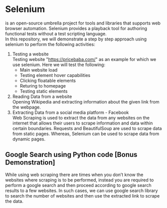 # Selenium

 is an open-source umbrella project for tools and libraries that supports web browser automation. 
Selenium provides a playback tool for authoring functional tests without a test scripting language.
<br>
In this repository, we will demonstrate a step by step approach using selenium to perform the following activities:
1. Testing a website<br>
Testing website "https://pricebaba.com/" as an example for which we use selenium. Here we will test the following:<br>
	- Main website load<br>
	- Testing element hover capabilities<br>
	- Clicking floatable elements<br>
	- Returing to homepage <br>
	- Testing static elements<br>
2. Reading Data from a website<br>
Opening Wikipedia and extracting information about the given link from the webpage.
3. Extracting Data from a social media platform - Facebook <br>
Web Scraping is used to extract the data from any websites on the internet that allows their users to scrape information and 
data within certain boundaries. Requests and BeautifulSoup are used to scrape data from static pages. Whereas, Selenium 
can be used to scrape data from dynamic pages.

## Google Search using Python code [Bonus Demonstration]

While using web scraping there are times when you don’t know the websites where scraping is to be performed, instead you are required to perform a google search and then proceed according to google search results to a few websites. 
In such cases, we can use google search library to search the number of websites and then use the extracted link to scrape the data.